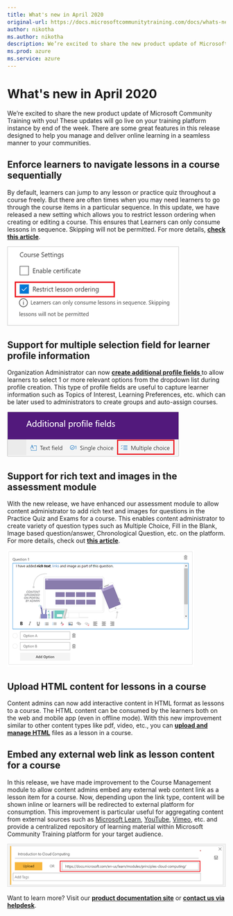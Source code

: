 ```yaml
---
title: What's new in April 2020
original-url: https://docs.microsoftcommunitytraining.com/docs/whats-new-in-april-2020
author: nikotha
ms.author: nikotha
description: We’re excited to share the new product update of Microsoft Community Training with you! These updates will go live on your training platform instance by end of the week.
ms.prod: azure
ms.service: azure
---
```


# What's new in April 2020
We’re excited to share the new product update of Microsoft Community Training with you! These updates will go live on your training platform instance by end of the week. There are some great features in this release designed to help you manage and deliver online learning in a seamless manner to your communities.

## Enforce learners to navigate lessons in a course sequentially
By default, learners can jump to any lesson or practice quiz throughout a course freely. But there are often times when you may need learners to go through the course items in a particular sequence. In this update, we have released a new setting which allows you to restrict lesson ordering when creating or editing a course. This ensures that Learners can only consume lessons in sequence. Skipping will not be permitted. For more details, [**check this article**](../../content-management/create-content/create-course-category/3_create-a-new-course).

![Enforce learners to navigate lessons in a course sequentially](../../media/image%28256%29.png)

## Support for multiple selection field for learner profile information 
Organization Administrator can now [**create additional profile fields** ](../../settings/4_add-additional-profile-fields-for-user-information) to allow learners to select 1 or more relevant options from the dropdown list during profile creation. This type of profile fields are useful to capture learner information such as Topics of Interest, Learning Preferences, etc. which can be later used to administrators to create groups and auto-assign courses.

![Support for multiple selection field for learner profile information](../../media/image%28257%29.png)

## Support for rich text and images in the assessment module
With the new release, we have enhanced our assessment module to allow content administrator to add rich text and images for questions in the Practice Quiz and Exams for a course. This enables content administrator to create variety of question types such as Multiple Choice, Fill in the Blank, Image based question/answer, Chronological Question, etc. on the platform. For more details, check out [**this article**](../../content-management/create-content/create-course-category/6_add-practice-course-and-exam#question-types-for-a-practice-quiz-or-exam).

![Support for rich text and images in the assessment module](../../media/image%28258%29.png)

## Upload HTML content for lessons in a course
Content admins can now add interactive content in HTML format as lessons to a course. The HTML content can be consumed by the learners both on the web and mobile app (even in offline mode). With this new improvement similar to other content types like pdf, video, etc., you can [**upload and manage HTML**](../../content-management/create-content/create-course-category/3_create-a-new-course) files as a lesson in a course. 

## Embed any external web link as lesson content for a course
In this release, we have made improvement to the Course Management module to allow content admins embed any external web content link as a lesson item for a course. Now, depending upon the link type, content will be shown inline or learners will be redirected to external platform for consumption. This improvement is particular useful for aggregating content from external sources such as [Microsoft Learn](/learn/), [YouTube](https://www.youtube.com/), [Vimeo](https://vimeo.com/watch), etc. and provide a centralized repository of learning material within Microsoft Community Training platform for your target audience.

![Embed any external web link as lesson content for a course](../../media/image%28259%29.png)

Want to learn more? Visit our [**product documentation site**](../../whats-new-in-microsoft-community-training/2020/2_whats-new-in-february-2020) or [**contact us via helpdesk**](https://go.microsoft.com/fwlink/?linkid=2104630).
